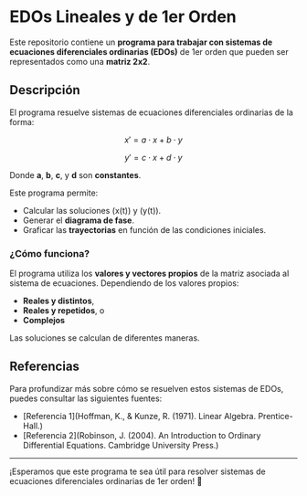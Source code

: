 # EDOs Lineales y de 1er Orden

Este repositorio contiene un **programa para trabajar con sistemas de ecuaciones diferenciales ordinarias (EDOs)** de 1er orden que pueden ser representados como una **matriz 2x2**.

## Descripción

El programa resuelve sistemas de ecuaciones diferenciales ordinarias de la forma:

$$
x' = a \cdot x + b \cdot y
$$

$$
y' = c \cdot x + d \cdot y
$$

Donde **a**, **b**, **c**, y **d** son **constantes**.

Este programa permite:
- Calcular las soluciones \(x(t)\) y \(y(t)\).
- Generar el **diagrama de fase**.
- Graficar las **trayectorias** en función de las condiciones iniciales.

### ¿Cómo funciona?

El programa utiliza los **valores y vectores propios** de la matriz asociada al sistema de ecuaciones. Dependiendo de los valores propios:
- **Reales y distintos**,
- **Reales y repetidos**, o
- **Complejos**

Las soluciones se calculan de diferentes maneras.

## Referencias

Para profundizar más sobre cómo se resuelven estos sistemas de EDOs, puedes consultar las siguientes fuentes:

- [Referencia 1](Hoffman, K., & Kunze, R. (1971). Linear Algebra. Prentice-Hall.)
- [Referencia 2](Robinson, J. (2004). An Introduction to Ordinary Differential Equations. Cambridge University Press.)

---

¡Esperamos que este programa te sea útil para resolver sistemas de ecuaciones diferenciales ordinarias de 1er orden! 🚀
